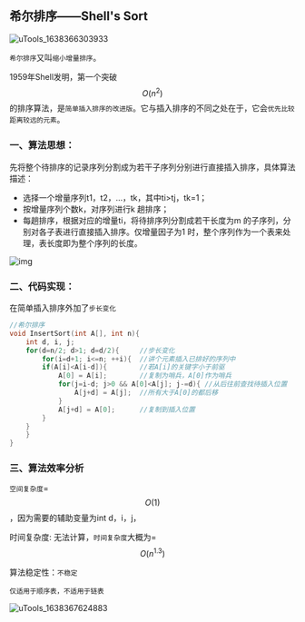 ## 希尔排序——Shell's Sort

![uTools_1638366303933](https://github.com/oxyanyano/2022-WangDao-CS-DS-Notes/blob/main/images/uTools_1638366303933.png)

`希尔排序`又叫`缩小增量排序`。

1959年Shell发明，第一个突破$$O(n^2)$$的排序算法，是`简单插入排序的改进版`。它与插入排序的不同之处在于，它会`优先比较距离较远的元素`。

### 一、算法思想：

先将整个待排序的记录序列分割成为若干子序列分别进行直接插入排序，具体算法描述：

- 选择一个增量序列t1，t2，…，tk，其中ti>tj，tk=1；
- 按增量序列个数k，对序列进行k 趟排序；
- 每趟排序，根据对应的增量ti，将待排序列分割成若干长度为m 的子序列，分别对各子表进行直接插入排序。仅增量因子为1 时，整个序列作为一个表来处理，表长度即为整个序列的长度。

![img](https://images2018.cnblogs.com/blog/849589/201803/849589-20180331170017421-364506073.gif)

### 二、代码实现：

在简单插入排序外加了`步长变化`

```c
//希尔排序
void InsertSort(int A[], int n){
    int d, i, j;
    for(d=n/2; d>1; d=d/2){     //步长变化
        for(i=d+1; i<=n; ++i){  //讲个元素插入已排好的序列中
        if(A[i]<A[i-d]){        //若A[i]的关键字小于前驱
            A[0] = A[i];        //复制为哨兵，A[0]作为哨兵
            for(j=i-d; j>0 && A[0]<A[j]; j-=d){ //从后往前查找待插入位置
                A[j+d] = A[j];  //所有大于A[0]的都后移
            }
            A[j+d] = A[0];      //复制到插入位置
        }
    }
    }
}
```

### 三、算法效率分析

`空间复杂度`=$$O(1)$$，因为需要的辅助变量为int d，i，j，

时间复杂度:
无法计算，`时间复杂度`大概为=$$O(n^{1.3})$$

算法稳定性：`不稳定`

`仅适用于顺序表，不适用于链表`

![uTools_1638367624883](https://github.com/oxyanyano/2022-WangDao-CS-DS-Notes/blob/main/images/uTools_1638367624883.png)
